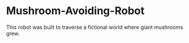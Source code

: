 # Mushroom-Avoiding-Robot
This robot was built to traverse a fictional world where giant mushrooms grew. 
